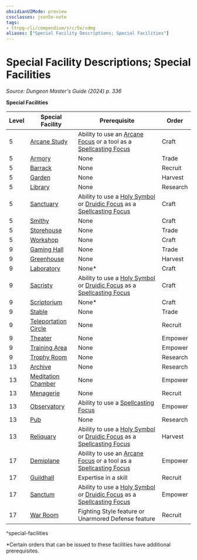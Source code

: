 ```yaml
---
obsidianUIMode: preview
cssclasses: json5e-note
tags:
- ttrpg-cli/compendium/src/5e/xdmg
aliases: ["Special Facility Descriptions; Special Facilities"]
---
```

# Special Facility Descriptions; Special Facilities
*Source: Dungeon Master's Guide (2024) p. 336* 

**Special Facilities**

| Level | Special Facility | Prerequisite | Order |
|-------|------------------|--------------|-------|
| 5 | [Arcane Study](2-Mechanics/CLI/bastions/arcane-study.md) | Ability to use an [Arcane Focus](2-Mechanics/CLI/items/arcane-focus-xphb.md) or a tool as a [Spellcasting Focus](2-Mechanics/CLI/rules/variant-rules/spellcasting-focus-xphb.md) | Craft |
| 5 | [Armory](2-Mechanics/CLI/bastions/armory.md) | None | Trade |
| 5 | [Barrack](2-Mechanics/CLI/bastions/barrack.md) | None | Recruit |
| 5 | [Garden](2-Mechanics/CLI/bastions/garden.md) | None | Harvest |
| 5 | [Library](2-Mechanics/CLI/bastions/library.md) | None | Research |
| 5 | [Sanctuary](2-Mechanics/CLI/bastions/sanctuary.md) | Ability to use a [Holy Symbol](2-Mechanics/CLI/items/holy-symbol-xphb.md) or [Druidic Focus](2-Mechanics/CLI/items/druidic-focus-xphb.md) as a [Spellcasting Focus](2-Mechanics/CLI/rules/variant-rules/spellcasting-focus-xphb.md) | Craft |
| 5 | [Smithy](2-Mechanics/CLI/bastions/smithy.md) | None | Craft |
| 5 | [Storehouse](2-Mechanics/CLI/bastions/storehouse.md) | None | Trade |
| 5 | [Workshop](2-Mechanics/CLI/bastions/workshop.md) | None | Craft |
| 9 | [Gaming Hall](2-Mechanics/CLI/bastions/gaming-hall.md) | None | Trade |
| 9 | [Greenhouse](2-Mechanics/CLI/bastions/greenhouse.md) | None | Harvest |
| 9 | [Laboratory](2-Mechanics/CLI/bastions/laboratory.md) | None* | Craft |
| 9 | [Sacristy](2-Mechanics/CLI/bastions/sacristy.md) | Ability to use a [Holy Symbol](2-Mechanics/CLI/items/holy-symbol-xphb.md) or [Druidic Focus](2-Mechanics/CLI/items/druidic-focus-xphb.md) as a [Spellcasting Focus](2-Mechanics/CLI/rules/variant-rules/spellcasting-focus-xphb.md) | Craft |
| 9 | [Scriptorium](2-Mechanics/CLI/bastions/scriptorium.md) | None* | Craft |
| 9 | [Stable](2-Mechanics/CLI/bastions/stable.md) | None | Trade |
| 9 | [Teleportation Circle](2-Mechanics/CLI/bastions/teleportation-circle.md) | None | Recruit |
| 9 | [Theater](2-Mechanics/CLI/bastions/theater.md) | None | Empower |
| 9 | [Training Area](2-Mechanics/CLI/bastions/training-area.md) | None | Empower |
| 9 | [Trophy Room](2-Mechanics/CLI/bastions/trophy-room.md) | None | Research |
| 13 | [Archive](2-Mechanics/CLI/bastions/archive.md) | None | Research |
| 13 | [Meditation Chamber](2-Mechanics/CLI/bastions/meditation-chamber.md) | None | Empower |
| 13 | [Menagerie](2-Mechanics/CLI/bastions/menagerie.md) | None | Recruit |
| 13 | [Observatory](2-Mechanics/CLI/bastions/observatory.md) | Ability to use a [Spellcasting Focus](2-Mechanics/CLI/rules/variant-rules/spellcasting-focus-xphb.md) | Empower |
| 13 | [Pub](2-Mechanics/CLI/bastions/pub.md) | None | Research |
| 13 | [Reliquary](2-Mechanics/CLI/bastions/reliquary.md) | Ability to use a [Holy Symbol](2-Mechanics/CLI/items/holy-symbol-xphb.md) or [Druidic Focus](2-Mechanics/CLI/items/druidic-focus-xphb.md) as a [Spellcasting Focus](2-Mechanics/CLI/rules/variant-rules/spellcasting-focus-xphb.md) | Harvest |
| 17 | [Demiplane](2-Mechanics/CLI/bastions/demiplane.md) | Ability to use an [Arcane Focus](2-Mechanics/CLI/items/arcane-focus-xphb.md) or a tool as a [Spellcasting Focus](2-Mechanics/CLI/rules/variant-rules/spellcasting-focus-xphb.md) | Empower |
| 17 | [Guildhall](2-Mechanics/CLI/bastions/guildhall.md) | Expertise in a skill | Recruit |
| 17 | [Sanctum](2-Mechanics/CLI/bastions/sanctum.md) | Ability to use a [Holy Symbol](2-Mechanics/CLI/items/holy-symbol-xphb.md) or [Druidic Focus](2-Mechanics/CLI/items/druidic-focus-xphb.md) as a [Spellcasting Focus](2-Mechanics/CLI/rules/variant-rules/spellcasting-focus-xphb.md) | Empower |
| 17 | [War Room](2-Mechanics/CLI/bastions/war-room.md) | Fighting Style feature or Unarmored Defense feature | Recruit |
^special-facilities

*Certain orders that can be issued to these facilities have additional prerequisites.